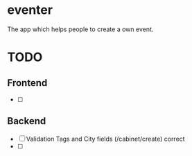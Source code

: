 # eventer
The app which helps people to create a own event.

# TODO

## Frontend

- [ ] 

## Backend

- [ ] Validation Tags and City fields (/cabinet/create) correct
- [ ] 